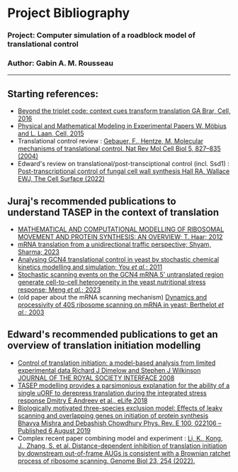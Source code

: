 # Project Bibliography
### Project: Computer simulation of a roadblock model of translational control
### Author: Gabin A. M. Rousseau
---
## Starting references:
- [Beyond the triplet code: context cues transform translation
GA Brar, Cell, 2016](http://doi.org/10.1016/j.cell.2016.09.022)
- [Physical and Mathematical Modeling in Experimental Papers
W. Möbius and L. Laan, Cell, 2015](http://doi.org/10.1016/j.cell.2015.12.006)
- Translational control review : [Gebauer, F., Hentze, M. Molecular mechanisms of translational control. Nat Rev Mol Cell Biol 5, 827–835 (2004)](https://doi.org/10.1038/nrm1488)
- Edward's review on translational/post-transciptional control (incl. Ssd1) : [Post-transcriptional control of fungal cell wall synthesis
Hall RA, Wallace EWJ, The Cell Surface (2022)](http://doi.org/10.1016/j.tcsw.2022.100074)

## Juraj's recommended publications to understand TASEP in the context of translation
- [MATHEMATICAL AND COMPUTATIONAL MODELLING OF RIBOSOMAL MOVEMENT AND PROTEIN SYNTHESIS: AN OVERVIEW; T. Haar; 2012](https://doi.org/10.5936/csbj.201204002)
- [mRNA translation from a unidirectional traffic perspective; Shyam, Sharma; 2023](https://doi.org/10.48550/arXiv.2312.12062)
- [Analysing GCN4 translational control in yeast by stochastic chemical kinetics modelling and simulation; You _et al._; 2011](https://doi.org/10.1186/1752-0509-5-131)
- [Stochastic scanning events on the GCN4 mRNA 5’ untranslated region generate cell-to-cell heterogeneity in the yeast nutritional stress response; Meng _et al._; 2023](https://doi.org/10.1093/nar/gkad433)
- (old paper about the mRNA scanning mechanism) [Dynamics and processivity of 40S ribosome scanning on mRNA in yeast; Berthelot _et al._; 2003](https://doi.org/10.1046/j.1365-2958.2003.03898.x)

## Edward's recommended publications to get an overview of translation **initiation** modelling
- [Control of translation initiation: a model-based analysis from limited experimental data
Richard J Dimelow  and Stephen J Wilkinson
JOURNAL OF THE ROYAL SOCIETY INTERFACE 2008](https://doi.org/10.1098/rsif.2008.0221)
- [TASEP modelling provides a parsimonious explanation for the ability of a single uORF to derepress translation during the integrated stress response
Dmitry E Andreev et al.,
eLife 2018](https://doi.org/10.7554/eLife.32563)
- [Biologically motivated three-species exclusion model: Effects of leaky scanning and overlapping genes on initiation of protein synthesis
Bhavya Mishra and Debashish Chowdhury
Phys. Rev. E 100, 022106 – Published 6 August 2019](https://doi.org/10.1103/PhysRevE.100.022106)
- Complex recent paper combining model and experiment : [Li, K., Kong, J., Zhang, S. et al. Distance-dependent inhibition of translation initiation by downstream out-of-frame AUGs is consistent with a Brownian ratchet process of ribosome scanning. Genome Biol 23, 254 (2022).](https://doi.org/10.1186/s13059-022-02829-1)

